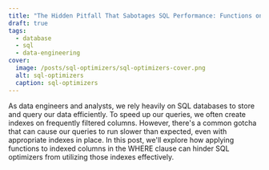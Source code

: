 ```yaml
---
title: "The Hidden Pitfall That Sabotages SQL Performance: Functions on Indexed Columns"
draft: true
tags:
  - database
  - sql
  - data-engineering
cover:
  image: /posts/sql-optimizers/sql-optimizers-cover.png
  alt: sql-optimizers
  caption: sql-optimizers
---
```




As data engineers and analysts, we rely heavily on SQL databases to store and query our data efficiently. To speed up our queries, we often create indexes on frequently filtered columns. However, there's a common gotcha that can cause our queries to run slower than expected, even with appropriate indexes in place. In this post, we'll explore how applying functions to indexed columns in the WHERE clause can hinder SQL optimizers from utilizing those indexes effectively.